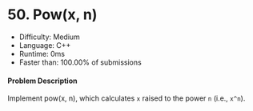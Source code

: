 # 50. Pow(x, n)
- Difficulty: Medium
- Language: C++
- Runtime: 0ms
- Faster than: 100.00% of submissions

#### Problem Description
Implement pow(x, n), which calculates `x` raised to the power `n` (i.e., `x^n`).